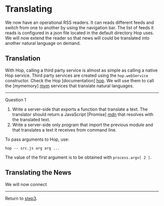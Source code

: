 Translating
===========

We now have an operational RSS readers. It can reads different feeds and
switch from one to another by using the navigation bar. The list of feeds
it reads is configured in a json file located in the default directory
Hop uses. We will now extend the reader so that news will could be
translated into another natural language on demand.

Translation
-----------

With Hop, calling a third party service is almost as simple as calling
a native Hop service. Third party services are created using the
`hop.webService` constructor. Check the Hop [documentation] [hop]. We
will use them to call the [mymemory] [mym] services that translate
natural languages.

*****************************************************************************
Question 1

1. Write a server-side that exports a function that translate a text. The
 translator should return a JavaScript [Promise] [mdn] that resolves
with the translated text.
2. Write a server-side only program that import the previous module
and that translates a text it receives from command line.

To pass arguments to Hop, use:

```shell
hop -- src.js arg arg ...
```

The value of the first argument is to be obtained with `process.argv[ 2 ]`.


Translating the News
--------------------

We will now connect 
*****************************************************************************
Return to [step3](https://github.com/manuel-serrano/hop-tutorials/tree/master/rss/step3/).


[hop]: http://hop-dev.inria.fr/home/00-hop.html
[mym]: http://mymemory.translated.net
[mdn]: https://developer.mozilla.org/en-US/docs/Web/JavaScript/Reference/Global_Objects/Promise 


